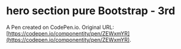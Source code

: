 # hero section pure Bootstrap - 3rd

A Pen created on CodePen.io. Original URL: [https://codepen.io/componentity/pen/ZEWxmYR](https://codepen.io/componentity/pen/ZEWxmYR).


